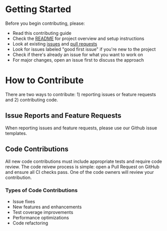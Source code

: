 # Getting Started 

Before you begin contributing, please: 

- Read this contributing guide  
- Check the [README](https://github.com/uscensusbureau/mcp-server-census-api/blob/main/README.md) for project overview and setup instructions 
- Look at existing [issues](https://github.com/uscensusbureau/mcp-server-census-api/issues) and [pull requests](https://github.com/uscensusbureau/mcp-server-census-api/pulls)  
- Look for issues labeled "good first issue" if you're new to the project 
- Check if there's already an issue for what you want to work on 
- For major changes, open an issue first to discuss the approach 

# How to Contribute 

There are two ways to contribute: 1) reporting issues or feature requests and 2) contributing code.  

## Issue Reports and Feature Requests 

When reporting issues and feature requests, please use our Github issue templates. 

## Code Contributions 

All new code contributions must include appropriate tests and require code review. The code reivew process is simple: open a Pull Request on GitHub and ensure all CI checks pass. One of the code owners will review your contribution. 

### Types of Code Contributions 

- Issue fixes 
- New features and enhancements 
- Test coverage improvements 
- Performance optimizations 
- Code refactoring 